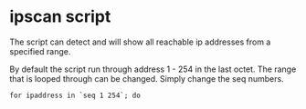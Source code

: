 # ipscan script

The script can detect and will show all reachable ip addresses from a specified range.
 
 
 
 By default the script run through address 1 - 254 in the last octet. The range that is looped through can be changed. Simply change the seq numbers.
 ```
 for ipaddress in `seq 1 254`; do
 ```
 


